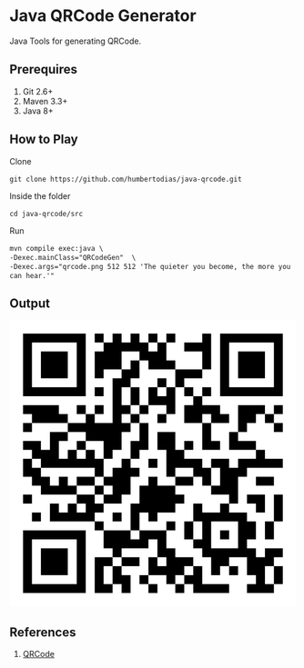 # Java QRCode Generator

Java Tools for generating QRCode.


## Prerequires

1. Git 2.6+
2. Maven 3.3+
3. Java 8+


## How to Play

Clone

```
git clone https://github.com/humbertodias/java-qrcode.git
```

Inside the folder

```
cd java-qrcode/src
```

Run

```
mvn compile exec:java \
-Dexec.mainClass="QRCodeGen"  \
-Dexec.args="qrcode.png 512 512 'The quieter you become, the more you can hear.'"
```


## Output
![Preview](doc/qrcode.png)


## References

1. [QRCode](hhttps://en.wikipedia.org/wiki/QR_code)
